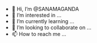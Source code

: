 - 👋 Hi, I’m @SANAMAGANDA
- 👀 I’m interested in ...
- 🌱 I’m currently learning ...
- 💞️ I’m looking to collaborate on ...
- 📫 How to reach me ...

<!---
SANAMAGANDA/SANAMAGANDA is a ✨ special ✨ repository because its `README.md` (this file) appears on your GitHub profile.
You can click the Preview link to take a look at your changes.DFEFJRFKGKhj)(Username may only contain alphanumeric characters or single hyphens, and cannot begin or end with a hyphen.fGHAFGJSIEFEOPTŞ
JJLHLJLJJKO
